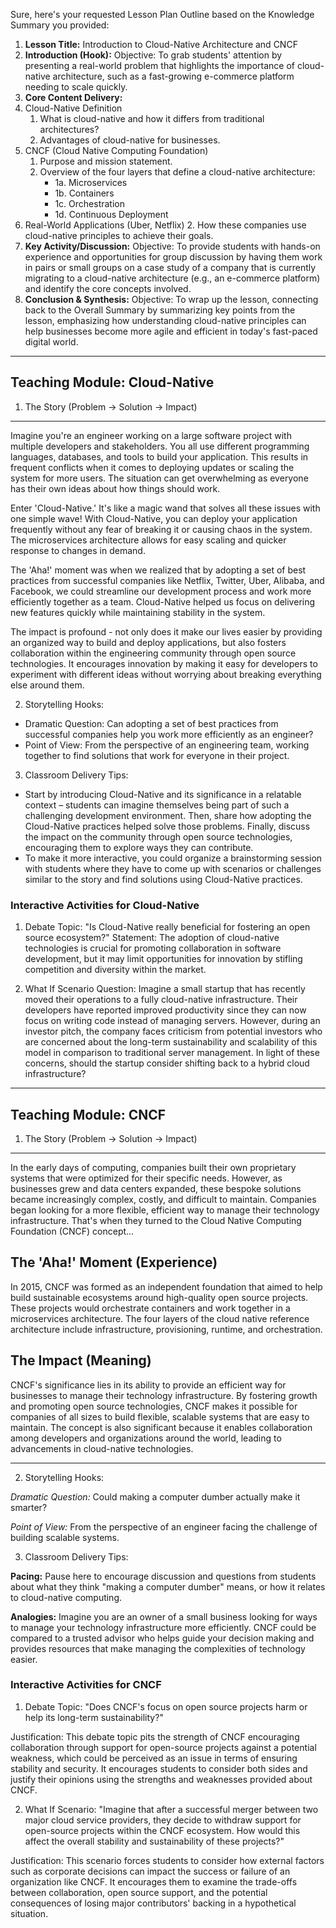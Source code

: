 Sure, here's your requested Lesson Plan Outline based on the Knowledge Summary you provided:

1. **Lesson Title:** Introduction to Cloud-Native Architecture and CNCF
2.   **Introduction (Hook):** Objective: To grab students' attention by presenting a real-world problem that highlights the importance of cloud-native architecture, such as a fast-growing e-commerce platform needing to scale quickly.
3.   **Core Content Delivery:**
   1. Cloud-Native Definition
       1. What is cloud-native and how it differs from traditional architectures?
       2. Advantages of cloud-native for businesses.
   2. CNCF (Cloud Native Computing Foundation)
       1. Purpose and mission statement.
       2. Overview of the four layers that define a cloud-native architecture:
           - 1a. Microservices
           - 1b. Containers
           - 1c. Orchestration
           - 1d. Continuous Deployment
   3. Real-World Applications (Uber, Netflix)
       2. How these companies use cloud-native principles to achieve their goals.
4.   **Key Activity/Discussion:** Objective: To provide students with hands-on experience and opportunities for group discussion by having them work in pairs or small groups on a case study of a company that is currently migrating to a cloud-native architecture (e.g., an e-commerce platform) and identify the core concepts involved.
5.   **Conclusion & Synthesis:** Objective: To wrap up the lesson, connecting back to the Overall Summary by summarizing key points from the lesson, emphasizing how understanding cloud-native principles can help businesses become more agile and efficient in today's fast-paced digital world.


---

## Teaching Module: Cloud-Native
1. The Story (Problem → Solution → Impact)

---

Imagine you're an engineer working on a large software project with multiple developers and stakeholders. You all use different programming languages, databases, and tools to build your application. This results in frequent conflicts when it comes to deploying updates or scaling the system for more users. The situation can get overwhelming as everyone has their own ideas about how things should work.

Enter 'Cloud-Native.' It's like a magic wand that solves all these issues with one simple wave! With Cloud-Native, you can deploy your application frequently without any fear of breaking it or causing chaos in the system. The microservices architecture allows for easy scaling and quicker response to changes in demand. 

The 'Aha!' moment was when we realized that by adopting a set of best practices from successful companies like Netflix, Twitter, Uber, Alibaba, and Facebook, we could streamline our development process and work more efficiently together as a team. Cloud-Native helped us focus on delivering new features quickly while maintaining stability in the system.

The impact is profound - not only does it make our lives easier by providing an organized way to build and deploy applications, but also fosters collaboration within the engineering community through open source technologies. It encourages innovation by making it easy for developers to experiment with different ideas without worrying about breaking everything else around them. 

2. Storytelling Hooks:
- Dramatic Question: Can adopting a set of best practices from successful companies help you work more efficiently as an engineer?
- Point of View: From the perspective of an engineering team, working together to find solutions that work for everyone in their project.

3. Classroom Delivery Tips:

* Start by introducing Cloud-Native and its significance in a relatable context – students can imagine themselves being part of such a challenging development environment. Then, share how adopting the Cloud-Native practices helped solve those problems. Finally, discuss the impact on the community through open source technologies, encouraging them to explore ways they can contribute.
* To make it more interactive, you could organize a brainstorming session with students where they have to come up with scenarios or challenges similar to the story and find solutions using Cloud-Native practices.

### Interactive Activities for Cloud-Native
1. Debate Topic: "Is Cloud-Native really beneficial for fostering an open source ecosystem?"
Statement: The adoption of cloud-native technologies is crucial for promoting collaboration in software development, but it may limit opportunities for innovation by stifling competition and diversity within the market.

2. What If Scenario Question: Imagine a small startup that has recently moved their operations to a fully cloud-native infrastructure. Their developers have reported improved productivity since they can now focus on writing code instead of managing servers. However, during an investor pitch, the company faces criticism from potential investors who are concerned about the long-term sustainability and scalability of this model in comparison to traditional server management. In light of these concerns, should the startup consider shifting back to a hybrid cloud infrastructure?


---

## Teaching Module: CNCF
1. The Story (Problem -> Solution -> Impact)

---

In the early days of computing, companies built their own proprietary systems that were optimized for their specific needs. However, as businesses grew and data centers expanded, these bespoke solutions became increasingly complex, costly, and difficult to maintain. Companies began looking for a more flexible, efficient way to manage their technology infrastructure. That's when they turned to the Cloud Native Computing Foundation (CNCF) concept...

The 'Aha!' Moment (Experience)
---------------------------------

In 2015, CNCF was formed as an independent foundation that aimed to help build sustainable ecosystems around high-quality open source projects. These projects would orchestrate containers and work together in a microservices architecture. The four layers of the cloud native reference architecture include infrastructure, provisioning, runtime, and orchestration.

The Impact (Meaning)
--------------------

CNCF's significance lies in its ability to provide an efficient way for businesses to manage their technology infrastructure. By fostering growth and promoting open source technologies, CNCF makes it possible for companies of all sizes to build flexible, scalable systems that are easy to maintain. The concept is also significant because it enables collaboration among developers and organizations around the world, leading to advancements in cloud-native technologies.

---

2. Storytelling Hooks:

*Dramatic Question:* Could making a computer dumber actually make it smarter?

*Point of View:* From the perspective of an engineer facing the challenge of building scalable systems.

3. Classroom Delivery Tips:

**Pacing:** Pause here to encourage discussion and questions from students about what they think "making a computer dumber" means, or how it relates to cloud-native computing.

**Analogies:** Imagine you are an owner of a small business looking for ways to manage your technology infrastructure more efficiently. CNCF could be compared to a trusted advisor who helps guide your decision making and provides resources that make managing the complexities of technology easier.

### Interactive Activities for CNCF
1. Debate Topic: "Does CNCF's focus on open source projects harm or help its long-term sustainability?"

Justification: This debate topic pits the strength of CNCF encouraging collaboration through support for open-source projects against a potential weakness, which could be perceived as an issue in terms of ensuring stability and security. It encourages students to consider both sides and justify their opinions using the strengths and weaknesses provided about CNCF.

2. What If Scenario: "Imagine that after a successful merger between two major cloud service providers, they decide to withdraw support for open-source projects within the CNCF ecosystem. How would this affect the overall stability and sustainability of these projects?"

Justification: This scenario forces students to consider how external factors such as corporate decisions can impact the success or failure of an organization like CNCF. It encourages them to examine the trade-offs between collaboration, open source support, and the potential consequences of losing major contributors' backing in a hypothetical situation.